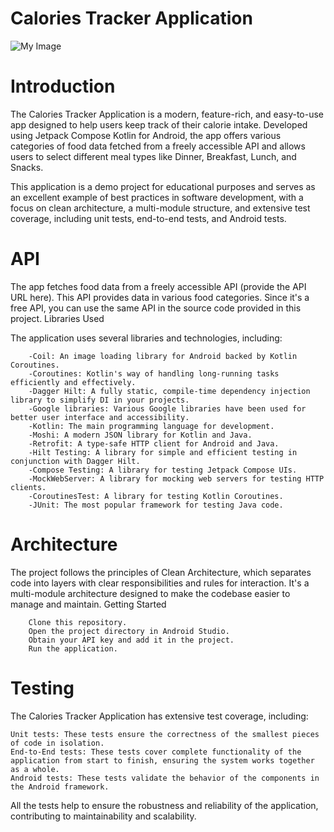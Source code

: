  # Calories Tracker Application
 ![My Image](https://drive.google.com/file/d/1nJht5mxwl5yQB50Ed30MXHj3gyA6e2Q7/view?usp=share_link)

 
# Introduction

The Calories Tracker Application is a modern, feature-rich, and easy-to-use app designed to help users keep track of their calorie intake. Developed using Jetpack Compose Kotlin for Android, the app offers various categories of food data fetched from a freely accessible API and allows users to select different meal types like Dinner, Breakfast, Lunch, and Snacks.

This application is a demo project for educational purposes and serves as an excellent example of best practices in software development, with a focus on clean architecture, a multi-module structure, and extensive test coverage, including unit tests, end-to-end tests, and Android tests.

# API

The app fetches food data from a freely accessible API (provide the API URL here). This API provides data in various food categories. Since it's a free API, you can use the same API in the source code provided in this project.
Libraries Used

The application uses several libraries and technologies, including:
```
    -Coil: An image loading library for Android backed by Kotlin Coroutines.
    -Coroutines: Kotlin's way of handling long-running tasks efficiently and effectively.
    -Dagger Hilt: A fully static, compile-time dependency injection library to simplify DI in your projects.
    -Google libraries: Various Google libraries have been used for better user interface and accessibility.
    -Kotlin: The main programming language for development.
    -Moshi: A modern JSON library for Kotlin and Java.
    -Retrofit: A type-safe HTTP client for Android and Java.
    -Hilt Testing: A library for simple and efficient testing in conjunction with Dagger Hilt.
    -Compose Testing: A library for testing Jetpack Compose UIs.
    -MockWebServer: A library for mocking web servers for testing HTTP clients.
    -CoroutinesTest: A library for testing Kotlin Coroutines.
    -JUnit: The most popular framework for testing Java code.
```
# Architecture

The project follows the principles of Clean Architecture, which separates code into layers with clear responsibilities and rules for interaction. It's a multi-module architecture designed to make the codebase easier to manage and maintain.
Getting Started
```
    Clone this repository.
    Open the project directory in Android Studio.
    Obtain your API key and add it in the project.
    Run the application.
```
   #  Testing

The Calories Tracker Application has extensive test coverage, including:

    Unit tests: These tests ensure the correctness of the smallest pieces of code in isolation.
    End-to-End tests: These tests cover complete functionality of the application from start to finish, ensuring the system works together as a whole.
    Android tests: These tests validate the behavior of the components in the Android framework.

All the tests help to ensure the robustness and reliability of the application, contributing to maintainability and scalability.
